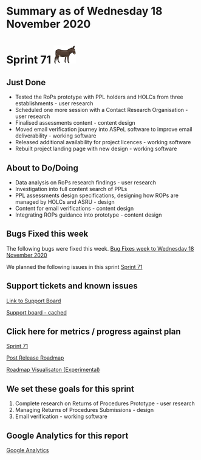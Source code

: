 # Summary as of Wednesday 18 November 2020 

# Sprint 71 ![Donkey](graphs/Donkey.png) 

## Just Done
* Tested the RoPs prototype with PPL holders and HOLCs from three establishments - user research
* Scheduled one more session with a Contact Research Organisation - user research
* Finalised assessments content - content design
* Moved email verification journey into ASPeL software to improve email deliverability - working software
* Released additional availability for project licences - working software
* Rebuilt project landing page with new design - working software


## About to Do/Doing
* Data analysis on RoPs research findings - user research 
* Investigation into full content search of PPLs
* PPL assessments design specifications, designing how ROPs are managed by HOLCs and ASRU - design 
* Content for email verifications - content design
* Integrating ROPs guidance into prototype - content design

## Bugs Fixed this week
The following bugs were fixed this week.
[Bug Fixes week to Wednesday 18 November 2020](graphs/bugs18112020.png)

We planned the following issues in this sprint 
[Sprint 71](graphs/sprint18112020.png)

## Support tickets and known issues
[Link to Support Board](https://collaboration.homeoffice.gov.uk/jira/secure/RapidBoard.jspa?rapidView=1717&selectedIssue=ASSB-253)

[Support board - cached](graphs/supportBoard18112020.png)

## Click here for metrics / progress against plan
[Sprint 71](graphs/progress18112020.png)

[Post Release Roadmap](graphs/roadmap18112020.png)

[Roadmap Visualisaton (Experimental) ](roadmapVisualisation18112020.md)

## We set these goals for this sprint
1. Complete research on Returns of Procedures Prototype - user research 
2. Managing Returns of Procedures Submissions - design 
3. Email verification - working software

## Google Analytics for this report
[Google Analytics](graphs/GA18112020.png)

